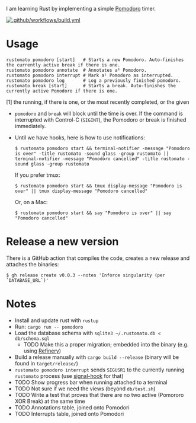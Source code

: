 I am learning Rust by implementing a simple [Pomodoro](https://en.wikipedia.org/wiki/Pomodoro_Technique) timer.

[![.github/workflows/build.yml](https://github.com/suhlig/rustomato/actions/workflows/build.yml/badge.svg)](https://github.com/suhlig/rustomato/actions/workflows/build.yml)

# Usage

```command
rustomato pomodoro [start]   # Starts a new Pomodoro. Auto-finishes the currently active break if there is one.
rustomato pomodoro annotate  # Annotates a¹ Pomodoro.
rustomato pomodoro interrupt # Mark a¹ Pomodoro as interrupted.
rustomato pomodoro log       # Log a previously finished pomodoro.
rustomato break [start]      # Starts a break. Auto-finishes the currently active Pomodoro if there is one.
```
[1] the running, if there is one, or the most recently completed, or the given

* `pomodoro` and `break` will block until the time is over. If the command is interrupted with Control-C (`SIGINT`), the Pomodoro or break is finished immediately.
* Until we have hooks, here is how to use notifications:
  ```command
  $ rustomato pomodoro start && terminal-notifier -message "Pomodoro is over" -title rustomato -sound glass -group rustomato || terminal-notifier -message "Pomodoro cancelled" -title rustomato -sound glass -group rustomato
  ```

  If you prefer tmux:

  ```command
  $ rustomato pomodoro start && tmux display-message "Pomodoro is over" || tmux display-message "Pomodoro cancelled"
  ```

  Or, on a Mac:

  ```command
  $ rustomato pomodoro start && say "Pomodoro is over" || say "Pomodoro cancelled"
  ```

# Release a new version

There is a GitHub action that compiles the code, creates a new release and attaches the binaries:

```command
$ gh release create v0.0.3 --notes 'Enforce singularity (per `DATABASE_URL`)'
```

# Notes

* Install and update rust with `rustup`
* Run: `cargo run -- pomodoro`
* Load the database schema with `sqlite3 ~/.rustomato.db < db/schema.sql`
  - TODO Make this a proper migration; embedded into the binary (e.g. using [Refinery](https://github.com/rust-db/refinery))
* Build a release manually with `cargo build --release` (binary will be found in `target/release/`)
* `rustomato pomodoro interrupt` sends `SIGUSR1` to the currently running `rustomato` process (use [signal-hook](https://crates.io/crates/signal-hook) for that)
* TODO Show progress bar when running attached to a terminal
* TODO Not sure if we need the views (beyond `db/test.sh`)
* TODO Write a test that proves that there are no two active (Pomororo XOR Break) at the same time
* TODO Annotations table, joined onto Pomodori
* TODO Interrupts table, joined onto Pomodori
